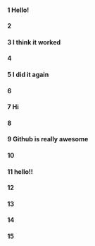 #### 1 Hello!
#### 2
#### 3 I think it worked
#### 4
#### 5 I did it again
#### 6
#### 7 Hi
#### 8
#### 9 Github is really awesome
#### 10
#### 11 hello!!
#### 12
#### 13
#### 14
#### 15
